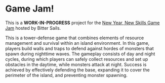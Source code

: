# Game Jam!

This is a **WORK-IN-PROGRESS** project for the [New Year, New Skills Game Jam](https://itch.io/jam/new-year-new-skills-game-jam) hosted by Bitter Sails.

This is a tower-defense game that combines elements of resource management and survival within an island environment. 
In this game, players build walls and traps to defend against hordes of monsters that spawn during nighttime waves. 
The gameplay consists of day and night cycles, during which players can safely collect resources and set up obstacles in the daytime, while monsters attack at night. 
Success is achieved by effectively defending the base, expanding it to cover the perimeter of the island, and preventing monster spawning.
